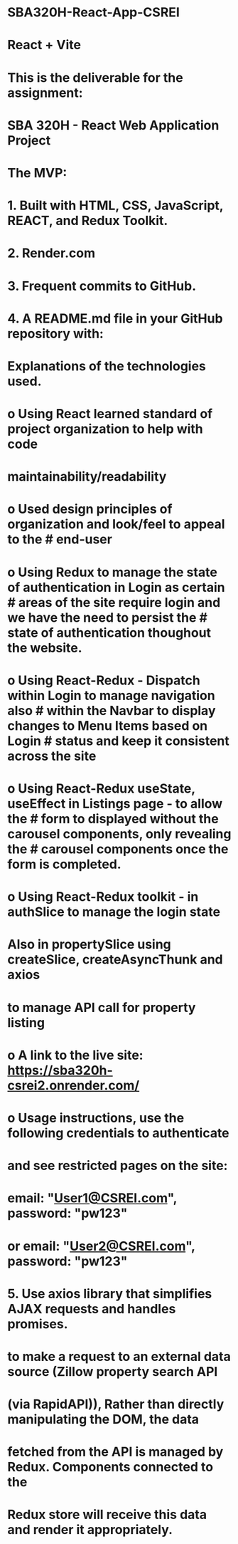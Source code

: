 # SBA320H-React-App-CSREI

# React + Vite

# This is the deliverable for the assignment:

# SBA 320H - React Web Application Project

# The MVP:

# 1. Built with HTML, CSS, JavaScript, REACT, and Redux Toolkit.

# 2. Render.com

# 3. Frequent commits to GitHub.

# 4. A README.md file in your GitHub repository with:

# Explanations of the technologies used.

# o Using React learned standard of project organization to help with code

# maintainability/readability

# o Used design principles of organization and look/feel to appeal to the # end-user

# o Using Redux to manage the state of authentication in Login as certain # areas of the site require login and we have the need to persist the # state of authentication thoughout the website.

# o Using React-Redux - Dispatch within Login to manage navigation also # within the Navbar to display changes to Menu Items based on Login # status and keep it consistent across the site

# o Using React-Redux useState, useEffect in Listings page - to allow the # form to displayed without the carousel components, only revealing the # carousel components once the form is completed.

# o Using React-Redux toolkit - in authSlice to manage the login state

# Also in propertySlice using createSlice, createAsyncThunk and axios

# to manage API call for property listing

# o A link to the live site: https://sba320h-csrei2.onrender.com/

# o Usage instructions, use the following credentials to authenticate

# and see restricted pages on the site:

# email: "User1@CSREI.com", password: "pw123"

# or email: "User2@CSREI.com", password: "pw123"

# 5. Use axios library that simplifies AJAX requests and handles promises.

# to make a request to an external data source (Zillow property search API

# (via RapidAPI)), Rather than directly manipulating the DOM, the data

# fetched from the API is managed by Redux. Components connected to the

# Redux store will receive this data and render it appropriately.
